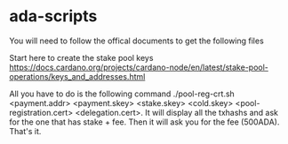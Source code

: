 # ada-scripts

You will need to follow the offical documents to get the following files

Start here to create the stake pool keys
https://docs.cardano.org/projects/cardano-node/en/latest/stake-pool-operations/keys_and_addresses.html

All you have to do is the following command ./pool-reg-crt.sh <payment.addr> <payment.skey> <stake.skey> <cold.skey> <pool-registration.cert> <delegation.cert>.  It will display all the txhashs and ask for the one that has stake + fee.  Then it will ask you for the fee (500ADA).  That's it.
